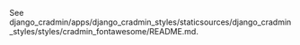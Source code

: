 See django_cradmin/apps/django_cradmin_styles/staticsources/django_cradmin_styles/styles/cradmin_fontawesome/README.md.
